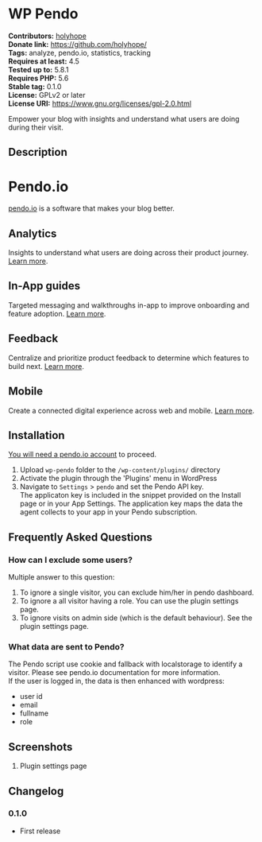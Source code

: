 # WP Pendo #
**Contributors:** [holyhope](https://profiles.wordpress.org/holyhope/)  
**Donate link:** https://github.com/holyhope/  
**Tags:** analyze, pendo.io, statistics, tracking  
**Requires at least:** 4.5  
**Tested up to:** 5.8.1  
**Requires PHP:** 5.6  
**Stable tag:** 0.1.0  
**License:** GPLv2 or later  
**License URI:** https://www.gnu.org/licenses/gpl-2.0.html  

Empower your blog with insights and understand what users are doing during their visit.

## Description ##

# Pendo.io

[pendo.io](https://www.pendo.io) is a software that makes your blog better.

## Analytics

Insights to understand what users are doing across their product journey. [Learn more](https://www.pendo.io/product/analytics/).

## In-App guides

Targeted messaging and walkthroughs in-app to improve onboarding and feature adoption. [Learn more](https://www.pendo.io/product/in-app-guides/).

## Feedback

Centralize and prioritize product feedback to determine which features to build next. [Learn more](https://www.pendo.io/product/feedback/).

## Mobile

Create a connected digital experience across web and mobile. [Learn more](https://www.pendo.io/product/mobile/).

## Installation ##

[You will need a pendo.io account](https://app.pendo.io/register) to proceed.

1. Upload `wp-pendo` folder to the `/wp-content/plugins/` directory
1. Activate the plugin through the 'Plugins' menu in WordPress
1. Navigate to `Settings` > `pendo` and set the Pendo API key.  
   The applicaton key is included in the snippet provided on the Install page or in your App Settings. The application key maps the data the agent collects to your app in your Pendo subscription.

## Frequently Asked Questions ##

### How can I exclude some users? ###

Multiple answer to this question:

1. To ignore a single visitor, you can exclude him/her in pendo dashboard.
1. To ignore a all visitor having a role. You can use the plugin settings page.
1. To ignore visits on admin side (which is the default behaviour). See the plugin settings page.

### What data are sent to Pendo? ###

The Pendo script use cookie and fallback with localstorage to identify a visitor. Please see pendo.io documentation for more information.  
If the user is logged in, the data is then enhanced with wordpress:

- user id
- email
- fullname
- role

## Screenshots ##

1. Plugin settings page

## Changelog ##

### 0.1.0 ###
* First release

